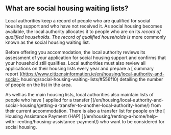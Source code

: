 ##  What are social housing waiting lists?

Local authorities keep a record of people who are qualified for social housing
support and who have not received it. As social housing becomes available, the
local authority allocates it to people who are on its _record of qualified
households. The record of qualified households is_ more commonly known as the
social housing waiting list.

Before offering you accommodation, the local authority reviews its assessment
of your application for social housing support and confirms that your
household still qualifies. Local authorities must also review all applications
on their housing lists every year and prepare a [ summary report
](https://www.citizensinformation.ie/en/housing/local-authority-and-social-
housing/social-housing-waiting-lists/#556f10) detailing the number of people
on the list in the area.

As well as the main housing lists, local authorities also maintain lists of
people who have [ applied for a transfer ](/en/housing/local-authority-and-
social-housing/getting-a-transfer-to-another-local-authority-home/) from their
current accommodation. There is also a transfer list for people on the [
Housing Assistance Payment (HAP) ](/en/housing/renting-a-home/help-with-
renting/housing-assistance-payment/) who want to be considered for social
housing.
